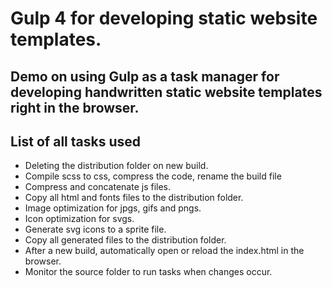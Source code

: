 # Gulp 4 for developing static website templates.

## Demo on using Gulp as a task manager for developing handwritten static website templates right in the browser.

## List of all tasks used

- Deleting the distribution folder on new build.
- Compile scss to css, compress the code, rename the build file
- Compress and concatenate js files.
- Copy all html and fonts files to the distribution folder.
- Image optimization for jpgs, gifs and pngs.
- Icon optimization for svgs.
- Generate svg icons to a sprite file.
- Copy all generated files to the distribution folder.
- After a new build, automatically open or reload the index.html in the browser.
- Monitor the source folder to run tasks when changes occur.